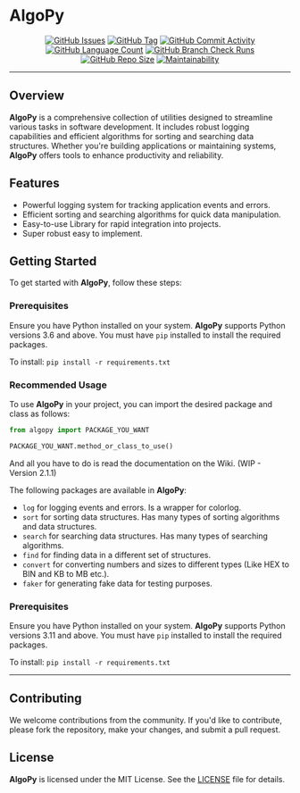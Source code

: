 # AlgoPy

<div align="center">
    <a href="https://github.com/DefinetlyNotAI/AlgoPy/issues"><img src="https://img.shields.io/github/issues/DefinetlyNotAI/AlgoPy" alt="GitHub Issues"></a>
    <a href="https://github.com/DefinetlyNotAI/AlgoPy/tags"><img src="https://img.shields.io/github/v/tag/DefinetlyNotAI/AlgoPy" alt="GitHub Tag"></a>
    <a href="https://github.com/DefinetlyNotAI/AlgoPy/graphs/commit-activity"><img src="https://img.shields.io/github/commit-activity/t/DefinetlyNotAI/AlgoPy" alt="GitHub Commit Activity"></a>
    <a href="https://github.com/DefinetlyNotAI/AlgoPy/languages"><img src="https://img.shields.io/github/languages/count/DefinetlyNotAI/AlgoPy" alt="GitHub Language Count"></a>
    <a href="https://github.com/DefinetlyNotAI/AlgoPy/actions"><img src="https://img.shields.io/github/check-runs/DefinetlyNotAI/AlgoPy/main" alt="GitHub Branch Check Runs"></a>
    <a href="https://github.com/DefinetlyNotAI/AlgoPy"><img src="https://img.shields.io/github/repo-size/DefinetlyNotAI/AlgoPy" alt="GitHub Repo Size"></a>
    <a href="https://codeclimate.com/github/DefinetlyNotAI/AlgoPy/maintainability"><img src="https://api.codeclimate.com/v1/badges/a7972706e1244b994e3a/maintainability"  alt="Maintainability"/></a>
</div>

---

## Overview

**AlgoPy** is a comprehensive collection of utilities
designed to streamline various tasks in software development.
It includes robust logging capabilities and efficient algorithms for sorting and searching data structures.
Whether you're building applications or maintaining systems,
**AlgoPy** offers tools to enhance productivity and reliability.

## Features

- Powerful logging system for tracking application events and errors.
- Efficient sorting and searching algorithms for quick data manipulation.
- Easy-to-use Library for rapid integration into projects.
- Super robust easy to implement.

## Getting Started

To get started with **AlgoPy**, follow these steps:

### Prerequisites

Ensure you have Python installed on your system. **AlgoPy** supports Python versions 3.6 and above.
You must have `pip` installed to install the required packages.

To install: `pip install -r requirements.txt`

### Recommended Usage

To use **AlgoPy** in your project, you can import the desired package and class as follows:

```python
from algopy import PACKAGE_YOU_WANT

PACKAGE_YOU_WANT.method_or_class_to_use()
```

And all you have to do is read the documentation on the Wiki. (WIP - Version 2.1.1)

The following packages are available in **AlgoPy**:

- `log` for logging events and errors. Is a wrapper for colorlog.
- `sort` for sorting data structures. Has many types of sorting algorithms and data structures.
- `search` for searching data structures. Has many types of searching algorithms.
- `find` for finding data in a different set of structures.
- `convert` for converting numbers and sizes to different types (Like HEX to BIN and KB to MB etc.).
- `faker` for generating fake data for testing purposes.

### Prerequisites

Ensure you have Python installed on your system. **AlgoPy** supports Python versions 3.11 and above.
You must have `pip` installed to install the required packages.

To install: `pip install -r requirements.txt`

---

## Contributing

We welcome contributions from the community.
If you'd like to contribute, please fork the repository,
make your changes, and submit a pull request.

## License

**AlgoPy** is licensed under the MIT License. See the [LICENSE](LICENSE) file for details.

